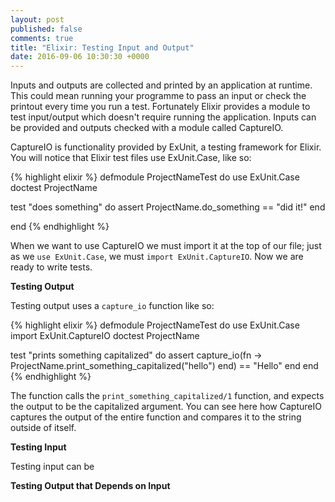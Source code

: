 ```yaml
---
layout: post
published: false
comments: true
title: "Elixir: Testing Input and Output"
date: 2016-09-06 10:30:30 +0000
---
```


Inputs and outputs are collected and printed by an application at runtime. This could mean running your programme to pass an input or check the printout every time you run a test. Fortunately Elixir provides a module to test input/output which doesn't require running the application. Inputs can be provided and outputs checked with a module called CaptureIO.

CaptureIO is functionality provided by ExUnit, a testing framework for Elixir. You will notice that Elixir test files use ExUnit.Case, like so:

{% highlight elixir %}
defmodule ProjectNameTest do
  use ExUnit.Case
  doctest ProjectName

  test "does something" do
    assert ProjectName.do_something == "did it!"
  end

end
{% endhighlight %}

When we want to use CaptureIO we must import it at the top of our file; just as we `use ExUnit.Case`, we must `import ExUnit.CaptureIO`. Now we are ready to write tests. 

<strong>Testing Output</strong>

Testing output uses a `capture_io` function like so:

{% highlight elixir %}
defmodule ProjectNameTest do
  use ExUnit.Case
  import ExUnit.CaptureIO
  doctest ProjectName

  test "prints something capitalized" do
    assert capture_io(fn ->
      ProjectName.print_something_capitalized("hello")
    end) == "Hello"
  end
end
{% endhighlight %}

The function calls the `print_something_capitalized/1` function, and expects the output to be the capitalized argument. You can see here how CaptureIO captures the output of the entire function and compares it to the string outside of itself.

<strong>Testing Input</strong>

Testing input can be

<strong>Testing Output that Depends on Input</strong>
